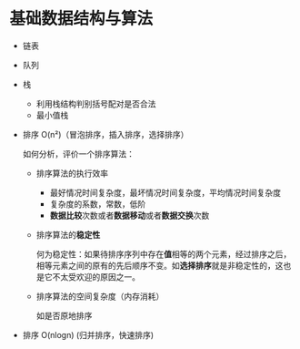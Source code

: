 # 基础数据结构与算法
- 链表

- 队列

- 栈

  - 利用栈结构判别括号配对是否合法
  - 最小值栈

- 排序 O(n²)（冒泡排序，插入排序，选择排序）

  如何分析，评价一个排序算法：

  - 排序算法的执行效率

    - 最好情况时间复杂度，最坏情况时间复杂度，平均情况时间复杂度
    - 复杂度的系数，常数，低阶
    - **数据比较**次数或者**数据移动**或者**数据交换**次数

  - 排序算法的**稳定性**

    何为稳定性：如果待排序序列中存在**值**相等的两个元素，经过排序之后，相等元素之间的原有的先后顺序不变。如**选择排序**就是非稳定性的，这也是它不太受欢迎的原因之一。

  - 排序算法的空间复杂度（内存消耗）

    如是否原地排序

- 排序 O(nlogn) (归并排序，快速排序)